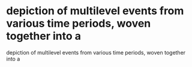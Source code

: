 # depiction of multilevel events from various time periods, woven together into a

depiction of multilevel events from various time periods, woven together into a